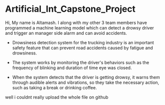# Artificial_Int_Capstone_Project

Hi, My name is Altamash.
I along with my other 3 team members have programmed a machine learning model which can detect a drowsy driver and trigger an manager side alarm 
and can avoid accidents.

* Drowsiness detection system for the trucking industry is an important safety feature that can prevent road accidents caused by fatigue and drowsiness.

* The system works by monitoring the driver's behaviors such as the frequency of blinking and duration of time eye was closed. 

* When the system detects that the driver is getting drowsy, it warns them through audible alerts and vibrations, so they take the necessary action, 
such as taking a break or drinking coffee.​

well i couldnt really upload the whole file on github
